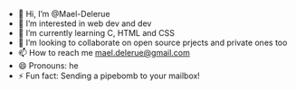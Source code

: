 - 👋 Hi, I’m @Mael-Delerue
- 👀 I’m interested in web dev and dev
- 🌱 I’m currently learning C, HTML and CSS
- 💞️ I’m looking to collaborate on open source prjects and private ones too
- 📫 How to reach me mael.delerue@gmail.com
- 😄 Pronouns: he
- ⚡ Fun fact: Sending a pipebomb to your mailbox!

<!---
Mael-Delerue/Mael-Delerue is a ✨ special ✨ repository because its `README.md` (this file) appears on your GitHub profile.
You can click the Preview link to take a look at your changes.
--->
